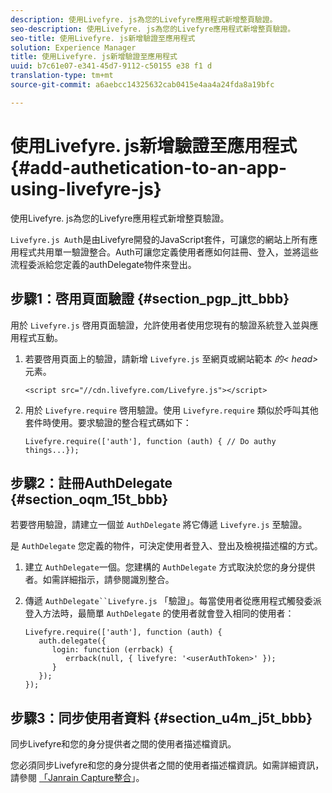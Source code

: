 ```yaml
---
description: 使用Livefyre. js為您的Livefyre應用程式新增整頁驗證。
seo-description: 使用Livefyre. js為您的Livefyre應用程式新增整頁驗證。
seo-title: 使用Livefyre. js新增驗證至應用程式
solution: Experience Manager
title: 使用Livefyre. js新增驗證至應用程式
uuid: b7c61e07-e341-45d7-9112-c50155 e38 f1 d
translation-type: tm+mt
source-git-commit: a6aebcc14325632cab0415e4aa4a24fda8a19bfc

---
```



# 使用Livefyre. js新增驗證至應用程式{#add-authetication-to-an-app-using-livefyre-js}

使用Livefyre. js為您的Livefyre應用程式新增整頁驗證。

`Livefyre.js Aut`h是由Livefyre開發的JavaScript套件，可讓您的網站上所有應用程式共用單一驗證整合。Auth可讓您定義使用者應如何註冊、登入，並將這些流程委派給您定義的authDelegate物件來登出。

## 步驟1：啓用頁面驗證 {#section_pgp_jtt_bbb}

用於 `Livefyre.js` 啓用頁面驗證，允許使用者使用您現有的驗證系統登入並與應用程式互動。

1. 若要啓用頁面上的驗證，請新增 `Livefyre.js` 至網頁或網站範本 *的< head>* 元素。

   ```
   <script src="//cdn.livefyre.com/Livefyre.js"></script>
   ```

1. 用於 `Livefyre.require` 啓用驗證。使用 `Livefyre.require` 類似於呼叫其他套件時使用。要求驗證的整合程式碼如下：

   ```
   Livefyre.require(['auth'], function (auth) { // Do authy things...});
   ```

## 步驟2：註冊AuthDelegate {#section_oqm_15t_bbb}

若要啓用驗證，請建立一個並 `AuthDelegate` 將它傳遞 `Livefyre.js` 至驗證。

是 `AuthDelegate` 您定義的物件，可決定使用者登入、登出及檢視描述檔的方式。

1. 建立 `AuthDelegate`一個。您建構的 `AuthDelegate` 方式取決於您的身分提供者。如需詳細指示，請參閱識別整合。

1. 傳遞 `AuthDelegate``Livefyre.js` 「驗證」。每當使用者從應用程式觸發委派登入方法時，最簡單 `AuthDelegate` 的使用者就會登入相同的使用者：

   ```
   Livefyre.require(['auth'], function (auth) { 
      auth.delegate({ 
         login: function (errback) { 
            errback(null, { livefyre: '<userAuthToken>' }); 
         }    
      });  
   });
   ```

## 步驟3：同步使用者資料 {#section_u4m_j5t_bbb}

同步Livefyre和您的身分提供者之間的使用者描述檔資訊。

您必須同步Livefyre和您的身分提供者之間的使用者描述檔資訊。如需詳細資訊，請參閱 [「Janrain Capture整合](/help/implementation/c-livefyre-identity-comp/c-janrain-capture-backplane-comp.md)」。
